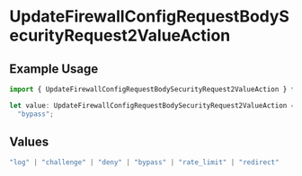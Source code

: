 # UpdateFirewallConfigRequestBodySecurityRequest2ValueAction

## Example Usage

```typescript
import { UpdateFirewallConfigRequestBodySecurityRequest2ValueAction } from "@vercel/sdk/models/updatefirewallconfigop.js";

let value: UpdateFirewallConfigRequestBodySecurityRequest2ValueAction =
  "bypass";
```

## Values

```typescript
"log" | "challenge" | "deny" | "bypass" | "rate_limit" | "redirect"
```